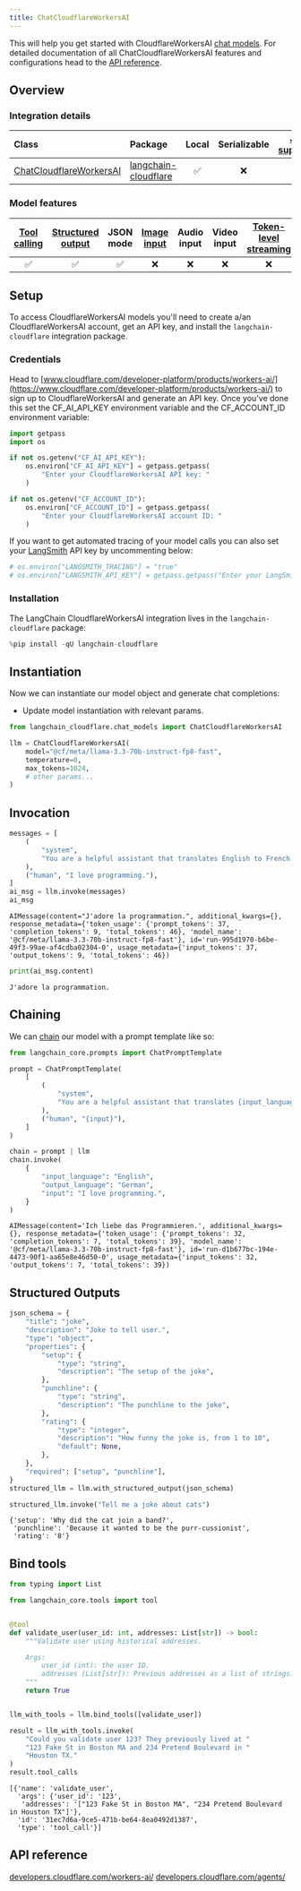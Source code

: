 ```yaml
---
title: ChatCloudflareWorkersAI
---
```


This will help you get started with CloudflareWorkersAI [chat models](/oss/concepts/chat_models). For detailed documentation of all ChatCloudflareWorkersAI features and configurations head to the [API reference](https://python.langchain.com/docs/integrations/chat/cloudflare_workersai/).

## Overview

### Integration details

| Class | Package | Local | Serializable | [JS support](https://js.langchain.com/docs/integrations/chat/cloudflare) | Package downloads | Package latest |
| :--- | :--- |:-----:|:------------:|:------------------------------------------------------------------------:| :---: | :---: |
| [ChatCloudflareWorkersAI](https://python.langchain.com/docs/integrations/chat/cloudflare_workersai/) | [langchain-cloudflare](https://pypi.org/project/langchain-cloudflare/) |   ✅   |      ❌       |                                     ❌                                     | ![PyPI - Downloads](https://img.shields.io/pypi/dm/langchain-cloudflare?style=flat-square&label=%20) | ![PyPI - Version](https://img.shields.io/pypi/v/langchain-cloudflare?style=flat-square&label=%20) |

### Model features

| [Tool calling](/oss/how-to/tool_calling) | [Structured output](/oss/how-to/structured_output/) | JSON mode | [Image input](/oss/how-to/multimodal_inputs/) | Audio input | Video input | [Token-level streaming](/oss/how-to/chat_streaming/) | Native async | [Token usage](/oss/how-to/chat_token_usage_tracking/) | [Logprobs](/oss/how-to/logprobs/) |
|:-----------------------------------------:|:----------------------------------------------------:|:---------:|:----------------------------------------------:|:-----------:|:-----------:|:-----------------------------------------------------:|:------------:|:------------------------------------------------------:|:----------------------------------:|
|                     ✅                     |                          ✅                           |     ✅     |                       ❌                        |      ❌      |      ❌      |                           ❌                           |      ❌       |                             ✅                            |                 ❌                  |

## Setup

To access CloudflareWorkersAI models you'll need to create a/an CloudflareWorkersAI account, get an API key, and install the `langchain-cloudflare` integration package.

### Credentials

Head to [www.cloudflare.com/developer-platform/products/workers-ai/](https://www.cloudflare.com/developer-platform/products/workers-ai/) to sign up to CloudflareWorkersAI and generate an API key. Once you've done this set the CF_AI_API_KEY environment variable and the CF_ACCOUNT_ID environment variable:

```python
import getpass
import os

if not os.getenv("CF_AI_API_KEY"):
    os.environ["CF_AI_API_KEY"] = getpass.getpass(
        "Enter your CloudflareWorkersAI API key: "
    )

if not os.getenv("CF_ACCOUNT_ID"):
    os.environ["CF_ACCOUNT_ID"] = getpass.getpass(
        "Enter your CloudflareWorkersAI account ID: "
    )
```

If you want to get automated tracing of your model calls you can also set your [LangSmith](https://docs.smith.langchain.com/) API key by uncommenting below:

```python
# os.environ["LANGSMITH_TRACING"] = "true"
# os.environ["LANGSMITH_API_KEY"] = getpass.getpass("Enter your LangSmith API key: ")
```

### Installation

The LangChain CloudflareWorkersAI integration lives in the `langchain-cloudflare` package:

```python
%pip install -qU langchain-cloudflare
```

## Instantiation

Now we can instantiate our model object and generate chat completions:

- Update model instantiation with relevant params.

```python
from langchain_cloudflare.chat_models import ChatCloudflareWorkersAI

llm = ChatCloudflareWorkersAI(
    model="@cf/meta/llama-3.3-70b-instruct-fp8-fast",
    temperature=0,
    max_tokens=1024,
    # other params...
)
```

## Invocation

```python
messages = [
    (
        "system",
        "You are a helpful assistant that translates English to French. Translate the user sentence.",
    ),
    ("human", "I love programming."),
]
ai_msg = llm.invoke(messages)
ai_msg
```

```output
AIMessage(content="J'adore la programmation.", additional_kwargs={}, response_metadata={'token_usage': {'prompt_tokens': 37, 'completion_tokens': 9, 'total_tokens': 46}, 'model_name': '@cf/meta/llama-3.3-70b-instruct-fp8-fast'}, id='run-995d1970-b6be-49f3-99ae-af4cdba02304-0', usage_metadata={'input_tokens': 37, 'output_tokens': 9, 'total_tokens': 46})
```

```python
print(ai_msg.content)
```

```output
J'adore la programmation.
```

## Chaining

We can [chain](/oss/how-to/sequence/) our model with a prompt template like so:

```python
from langchain_core.prompts import ChatPromptTemplate

prompt = ChatPromptTemplate(
    [
        (
            "system",
            "You are a helpful assistant that translates {input_language} to {output_language}.",
        ),
        ("human", "{input}"),
    ]
)

chain = prompt | llm
chain.invoke(
    {
        "input_language": "English",
        "output_language": "German",
        "input": "I love programming.",
    }
)
```

```output
AIMessage(content='Ich liebe das Programmieren.', additional_kwargs={}, response_metadata={'token_usage': {'prompt_tokens': 32, 'completion_tokens': 7, 'total_tokens': 39}, 'model_name': '@cf/meta/llama-3.3-70b-instruct-fp8-fast'}, id='run-d1b677bc-194e-4473-90f1-aa65e8e46d50-0', usage_metadata={'input_tokens': 32, 'output_tokens': 7, 'total_tokens': 39})
```

## Structured Outputs

```python
json_schema = {
    "title": "joke",
    "description": "Joke to tell user.",
    "type": "object",
    "properties": {
        "setup": {
            "type": "string",
            "description": "The setup of the joke",
        },
        "punchline": {
            "type": "string",
            "description": "The punchline to the joke",
        },
        "rating": {
            "type": "integer",
            "description": "How funny the joke is, from 1 to 10",
            "default": None,
        },
    },
    "required": ["setup", "punchline"],
}
structured_llm = llm.with_structured_output(json_schema)

structured_llm.invoke("Tell me a joke about cats")
```

```output
{'setup': 'Why did the cat join a band?',
 'punchline': 'Because it wanted to be the purr-cussionist',
 'rating': '8'}
```

## Bind tools

```python
from typing import List

from langchain_core.tools import tool


@tool
def validate_user(user_id: int, addresses: List[str]) -> bool:
    """Validate user using historical addresses.

    Args:
        user_id (int): the user ID.
        addresses (List[str]): Previous addresses as a list of strings.
    """
    return True


llm_with_tools = llm.bind_tools([validate_user])

result = llm_with_tools.invoke(
    "Could you validate user 123? They previously lived at "
    "123 Fake St in Boston MA and 234 Pretend Boulevard in "
    "Houston TX."
)
result.tool_calls
```

```output
[{'name': 'validate_user',
  'args': {'user_id': '123',
   'addresses': '["123 Fake St in Boston MA", "234 Pretend Boulevard in Houston TX"]'},
  'id': '31ec7d6a-9ce5-471b-be64-8ea0492d1387',
  'type': 'tool_call'}]
```

## API reference

[developers.cloudflare.com/workers-ai/](https://developers.cloudflare.com/workers-ai/)
[developers.cloudflare.com/agents/](https://developers.cloudflare.com/agents/)
